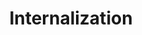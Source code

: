 ---
layout: activity/internationalization/i18n/editor
title: Internalization
permalink: /activity/editor
---